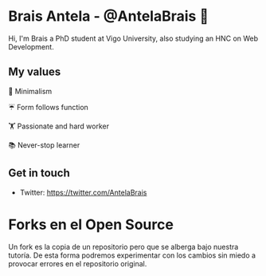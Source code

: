 # Brais Antela - @AntelaBrais 👋

Hi, I'm Brais a PhD student at Vigo University, also studying an HNC on Web Development.

## My values

🗻 Minimalism

☔️ Form follows function

🏋️ Passionate and hard worker

📚 Never-stop learner

## Get in touch

- Twitter: https://twitter.com/AntelaBrais


# Forks en el Open Source

Un fork es la copia de un repositorio pero que se alberga bajo nuestra tutoría. De esta forma podremos experimentar con los cambios sin miedo a provocar errores en el repositorio original.
